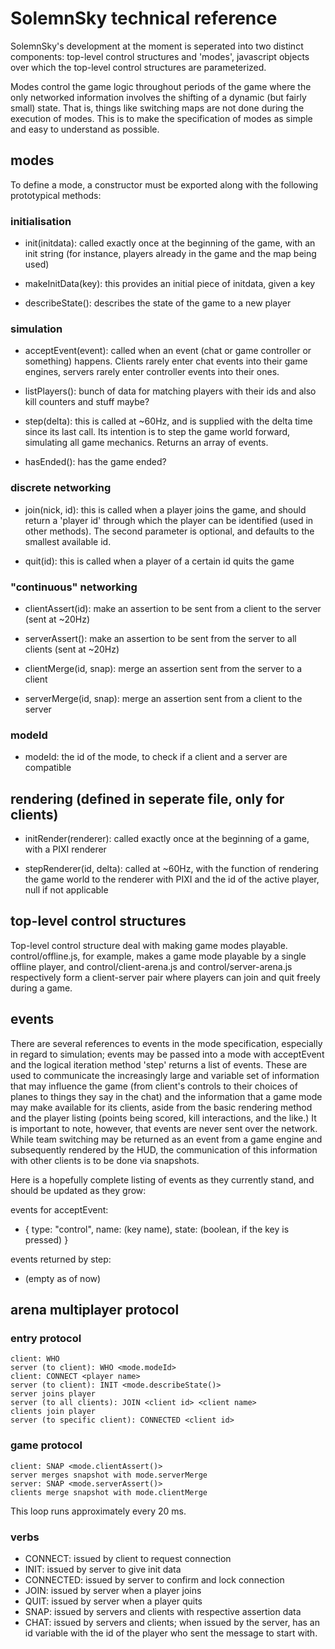 # SolemnSky technical reference 

SolemnSky's development at the moment is seperated into two distinct components: top-level control structures and 'modes', javascript objects over which the top-level control structures are parameterized.  

Modes control the game logic throughout periods of the game where the only networked information involves the shifting of a dynamic (but fairly small) state. That is, things like switching maps are not done during the execution of modes. This is to make the specification of modes as simple and easy to understand as possible.

## modes

To define a mode, a constructor must be exported along with the following prototypical methods:

### initialisation

- init(initdata): called exactly once at the beginning of the game, with an init string (for instance, players already in the game and the map being used)

- makeInitData(key): this provides an initial piece of initdata, given a key

- describeState(): describes the state of the game to a new player 

### simulation

- acceptEvent(event): called when an event (chat or game controller or something) happens. Clients rarely enter chat events into their game engines, servers rarely enter controller events into their ones.

- listPlayers(): bunch of data for matching players with their ids and also kill counters and stuff maybe?

- step(delta): this is called at ~60Hz, and is supplied with the delta time since its last call. Its intention is to step the game world forward, simulating all game mechanics. Returns an array of events.

- hasEnded(): has the game ended?

### discrete networking

- join(nick, id): this is called when a player joins the game, and should return a 'player id' through which the player can be identified (used in other methods). The second parameter is optional, and defaults to the smallest available id.

- quit(id): this is called when a player of a certain id quits the game

### "continuous" networking

- clientAssert(id): make an assertion to be sent from a client to the server (sent at ~20Hz)

- serverAssert(): make an assertion to be sent from the server to all clients (sent at ~20Hz)

- clientMerge(id, snap): merge an assertion sent from the server to a client
- serverMerge(id, snap): merge an assertion sent from a client to the server

### modeId

- modeId: the id of the mode, to check if a client and a server are compatible

## rendering (defined in seperate file, only for clients)

- initRender(renderer): called exactly once at the beginning of a game, with a PIXI renderer

- stepRenderer(id, delta): called at ~60Hz, with the function of rendering the game world to the renderer with PIXI and the id of the active player, null if not applicable

## top-level control structures

Top-level control structure deal with making game modes playable. control/offline.js, for example, makes a game mode playable by a single offline player, and control/client-arena.js and control/server-arena.js respectively form a client-server pair where players can join and quit freely during a game. 

## events

There are several references to events in the mode specification, especially in regard to simulation; events may be passed into a mode with acceptEvent and the logical iteration method 'step' returns a list of events. These are used to communicate the increasingly large and variable set of information that may influence the game (from client's controls to their choices of planes to things they say in the chat) and the information that a game mode may make available for its clients, aside from the basic rendering method and the player listing (points being scored, kill interactions, and the like.) It is important to note, however, that events are never sent over the network. While team switching may be returned as an event from a game engine and subsequently rendered by the HUD, the communication of this information with other clients is to be done via snapshots.

Here is a hopefully complete listing of events as they currently stand, and should be updated as they grow:

events for acceptEvent:

- { type: "control", name: (key name), state: (boolean, if the key is pressed) }

events returned by step:

- (empty as of now)

## arena multiplayer protocol

### entry protocol

	client: WHO
	server (to client): WHO <mode.modeId>
	client: CONNECT <player name>
	server (to client): INIT <mode.describeState()>
	server joins player
	server (to all clients): JOIN <client id> <client name>
	clients join player
	server (to specific client): CONNECTED <client id>

### game protocol

	client: SNAP <mode.clientAssert()>
	server merges snapshot with mode.serverMerge
	server: SNAP <mode.serverAssert()>
	clients merge snapshot with mode.clientMerge

This loop runs approximately every 20 ms.

### verbs

- CONNECT: issued by client to request connection
- INIT: issued by server to give init data
- CONNECTED: issued by server to confirm and lock connection
- JOIN: issued by server when a player joins
- QUIT: issued by server when a player quits
- SNAP: issued by servers and clients with respective assertion data
- CHAT: issued by servers and clients; when issued by the server, has an id variable with the id of the player who sent the message to start with.

